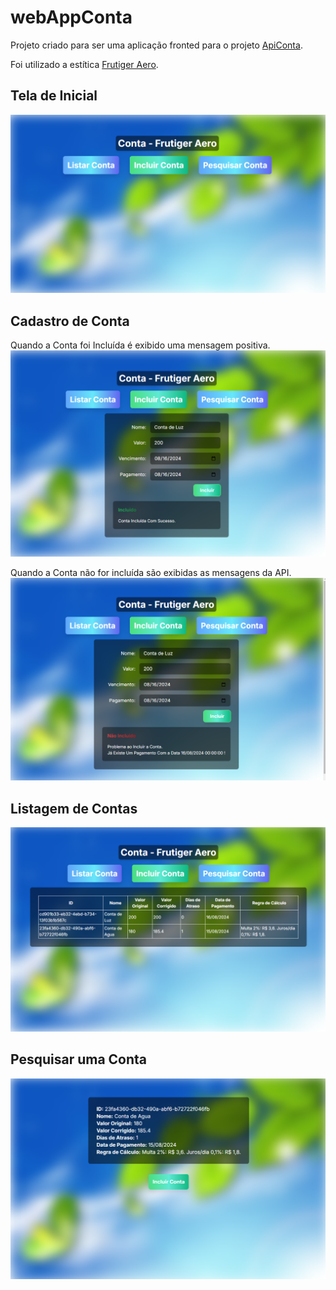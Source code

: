# webAppConta

Projeto criado para ser uma aplicação fronted para o projeto [ApiConta](https://github.com/davihenrique/ApiConta).

Foi utilizado a estítica [Frutiger Aero](https://aesthetics.fandom.com/wiki/Frutiger_Aero).

## Tela de Inicial
![image info](./docs/inicio.png)

## Cadastro de Conta
Quando a Conta foi Incluída é exibido uma mensagem positiva.
![image info](./docs/conta-incluida.png)

Quando a Conta não for   incluída são exibidas as mensagens da API.
![image info](./docs/conta-nao-incluida.png)

## Listagem de Contas
![image info](./docs/lista-contas.png)

## Pesquisar uma Conta
![image info](./docs/pesquisa.png)